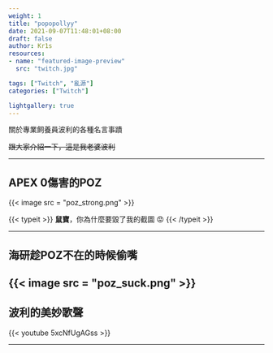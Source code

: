 ```yaml
---
weight: 1
title: "popopollyy"
date: 2021-09-07T11:48:01+08:00
draft: false
author: Kr1s
resources:
- name: "featured-image-preview"
  src: "twitch.jpg"

tags: ["Twitch", "亂源"]
categories: ["Twitch"]

lightgallery: true
---
```


關於專業飼養員波利的各種名言事蹟

<!--more-->

~~跟大家介紹一下，這是我老婆波利~~

--- 

## APEX 0傷害的POZ

{{< image src = "poz_strong.png" >}}

{{< typeit >}}
 **鼠寶**，你為什麼要毀了我的截圖 :rage:
{{< /typeit >}}

---

## 海研趁POZ不在的時候偷嘴

{{< image src = "poz_suck.png" >}}
---

## 波利的美妙歌聲

{{< youtube 5xcNfUgAGss >}}

---